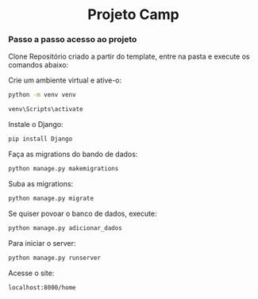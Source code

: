 <h1 align="center"> Projeto Camp </h1>

### Passo a passo acesso ao projeto

Clone Repositório criado a partir do template, entre na pasta e execute os comandos abaixo:

Crie um ambiente virtual e ative-o:
```sh
python -m venv venv
```
```sh
venv\Scripts\activate
```

Instale o Django:
```sh
pip install Django
```

Faça as migrations do bando de dados:
```sh
python manage.py makemigrations
```

Suba as migrations:
```sh
python manage.py migrate
```

Se quiser povoar o banco de dados, execute:
```sh
python manage.py adicionar_dados
```

Para iniciar o server:
```sh
python manage.py runserver
```

Acesse o site:
```sh
localhost:8000/home
```


